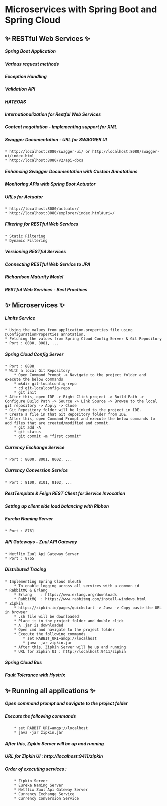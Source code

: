 # Microservices with Spring Boot and Spring Cloud

##  :sparkles: RESTful Web Services :sparkles:

##### Spring Boot Application
##### Various request methods
##### Exception Handling
##### Validation API
##### HATEOAS
##### Internationalization for Restful Web Services
##### Content negotiation - Implementing support for XML
##### Swagger Documentation - URL for SWAGGER UI
	* http://localhost:8080/swagger-ui/ or http://localhost:8080/swagger-ui/index.html
	* http://localhost:8080/v2/api-docs
##### Enhancing Swagger Documentation with Custom Annotations
##### Monitoring APIs with Spring Boot Actuator
##### URLs for Actuator
	* http://localhost:8080/actuator/
	* http://localhost:8080/explorer/index.html#uri=/
##### Filtering for RESTful Web Services
	* Static Filtering
	* Dynamic Filtering
##### Versioning RESTful Services
##### Connecting RESTful Web Service to JPA
##### Richardson Maturity Model
##### RESTful Web Services - Best Practices

## :sparkles: Microservices :sparkles:

##### Limits Service
	* Using the values from application.properties file using @ConfigurationProperties annotation.
	* Fetching the values from Spring Cloud Config Server & Git Repository
	* Port : 8080, 8081, ...
#####  Spring Cloud Config Server
	* Port : 8888
	* With a local Git Repository
		* Open Command Prompt -> Navigate to the project folder and execute the below commands
		* mkdir git-localconfig-repo
		* cd git-localconfig-repo
		* git init
	* After this, open IDE -> Right Click project -> Build Path -> Configure Build Path -> Source -> Link Source -> Browse to the local git repository -> Apply -> Close
	* Git Repository folder will be linked to the project in IDE.
	* Create a file in that Git Repository folder from IDE.
	* After this, open Command Prompt and execute the below commands to add files that are created/modified and commit.
		* git add -A
		* git status
		* git commit -m "first commit"
##### Currency Exchange Service
	* Port : 8000, 8001, 8002, ...
##### Currency Conversion Service
	* Port : 8100, 8101, 8102, ...
##### RestTemplate & Feign REST Client for Service Invocation
##### Setting up client side load balancing with Ribbon
##### Eureka Naming Server
	* Port : 8761
##### API Gateways - Zuul API Gateway
	* Netflix Zuul Api Gateway Server
	* Port : 8765
##### Distributed Tracing
	* Implementing Spring Cloud Sleuth
		* To enable logging across all services with a common id
	* RabbitMQ & Erlang
		* Erlang 	: https://www.erlang.org/downloads
		* RabbitMQ 	: https://www.rabbitmq.com/install-windows.html
	* Zipkin
		* https://zipkin.io/pages/quickstart -> Java -> Copy paste the URL in browser
		* .sh file will be downloaded
		* Place it in the project folder and double click
		* A .jar is downloaded
		* Open cmd and navigate to the project folder
		* Execute the following commands
			* set RABBIT_URI=amqp://localhost
			* java -jar zipkin.jar
		* After this, Zipkin Server will be up and running
		* URL for Zipkin UI : http://localhost:9411/zipkin
##### Spring Cloud Bus
##### Fault Tolerance with Hystrix

## :sparkles: Running all applications :sparkles:

##### Open command prompt and navigate to the project folder
##### Execute the following commands
		* set RABBIT_URI=amqp://localhost
		* java -jar zipkin.jar
##### After this, Zipkin Server will be up and running
##### URL for Zipkin UI : http://localhost:9411/zipkin
##### Order of executing services :
		* Zipkin Server
		* Eureka Naming Server
		* Netflix Zuul Api Gateway Server
		* Currency Exchange Service
		* Currency Conversion Service
